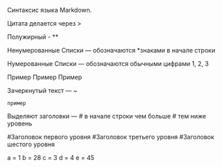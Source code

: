 Синтаксис языка Markdown.


Цитата делается через >

Полужирный - **

Ненумерованные Списки — обозначаются *знаками в начале строки

Нумерованные Списки — обозначаются обычными цифрами 1, 2, 3

Пример
Пример
Пример

Зачеркнутый текст — ~

`пример`

Выделяют заголовки — # в начале строки чем больше # тем ниже уровень

#Заголовок первого уровня
#Заголовок третьего уровня
#Заголовок шестого уровня

a = 1
b = 28
c = 3
d = 4
e = 45
